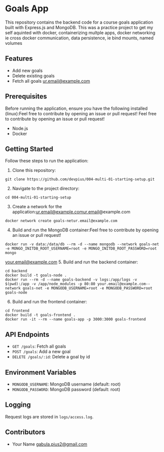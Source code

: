 # Goals App

This repository contains the backend code for a course goals application built with Express.js and MongoDB.
This was a practice project to get my self aquinted with docker, containerizing multple apps, docker networking ie cross docker communication, data persistence, ie bind mounts, named volumes 

## Features

- Add new goals
- Delete existing goals
- Fetch all goals
ur.email@example.com
## Prerequisites

Before running the application, ensure you have the following installed (linux):Feel free to contribute by opening an issue or pull request!
Feel free to contribute by opening an issue or pull request!
- Node.js
- Docker

## Getting Started

Follow these steps to run the application:

1. Clone this repository:
```
git clone https://github.com/devpius/004-multi-01-starting-setup.git
```

2. Navigate to the project directory:

```
cd 004-multi-01-starting-setup
```

3. Create a network for the application:ur.email@example.comur.email@example.com

```004-multi-01-starting-setup
docker network create goals-netur.email@example.com
```

4. Build and run the MongoDB container:Feel free to contribute by opening an issue or pull request!

```
docker run -v data:/data/db --rm -d --name mongodb --network goals-net -e MONGO_INITDB_ROOT_USERNAME=root -e MONGO_INITDB_ROOT_PASSWORD=root mongo
```
your.email@example.com
5. Build and run the backend container:

```
cd backend
docker build -t goals-node .
docker run --rm -d --name goals-backend -v logs:/app/logs -v $(pwd):/app -v /app/node_modules -p 80:80 your.email@example.com--network goals-net -e MONGODB_USERNAME=root -e MONGODB_PASSWORD=root goals-node
```

6. Build and run the frontend container:

```
cd frontend
docker build -t goals-frontend .
docker run -it --rm --name goals-app -p 3000:3000 goals-frontend
```

## API Endpoints

- `GET /goals`: Fetch all goals
- `POST /goals`: Add a new goal
- `DELETE /goals/:id`: Delete a goal by id

## Environment Variables

- `MONGODB_USERNAME`: MongoDB username (default: root)
- `MONGODB_PASSWORD`: MongoDB password (default: root)

## Logging

Request logs are stored in `logs/access.log`.

## Contributors

- Your Name <gabula.pius2@gmail.com>

